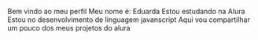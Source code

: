 Bem vindo ao meu perfil 
Meu nome é: Eduarda
Estou estudando na Alura 
Estou no desenvolvimento de linguagem javanscript
Aqui vou compartilhar um pouco dos meus projetos  do alura

